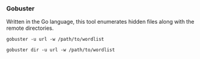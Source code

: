 ### Gobuster
Written in the Go language, this tool enumerates hidden files along with the remote directories.

```
gobuster -u url -w /path/to/wordlist

gobuster dir -u url -w /path/to/wordlist
```
